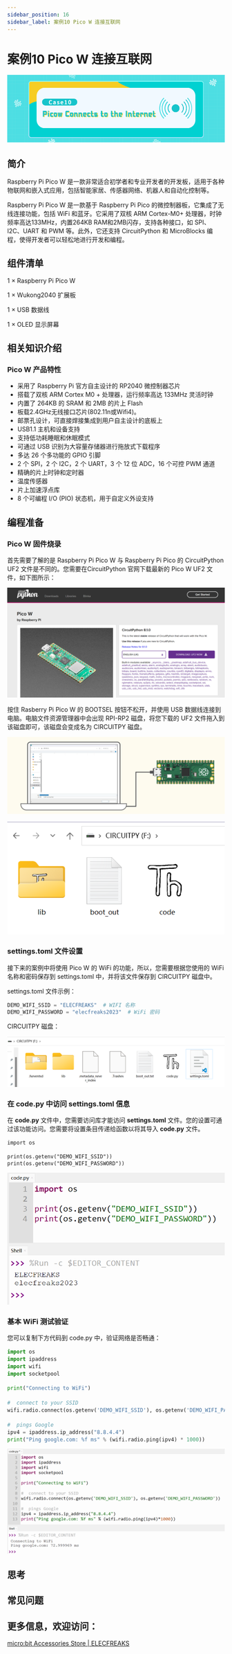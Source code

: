 ```yaml
---
sidebar_position: 16
sidebar_label: 案例10 Pico W 连接互联网
---
```


# 案例10 Pico W 连接互联网

![](./images/wukong2040-inventors-case10-01.png)

## 简介

Raspberry Pi Pico W 是一款非常适合初学者和专业开发者的开发板，适用于各种物联网和嵌入式应用，包括智能家居、传感器网络、机器人和自动化控制等。

Raspberry Pi Pico W 是一款基于 Raspberry Pi Pico 的微控制器板，它集成了无线连接功能，包括 WiFi 和蓝牙。它采用了双核 ARM Cortex-M0+ 处理器，时钟频率高达133MHz，内置264KB RAM和2MB闪存，支持各种接口，如 SPI、I2C、UART 和 PWM 等。此外，它还支持 CircuitPython 和 MicroBlocks 编程，使得开发者可以轻松地进行开发和编程。

## 组件清单

1 × Raspberry Pi Pico W

1 × Wukong2040 扩展板

1 × USB 数据线

1 × OLED 显示屏幕

## 相关知识介绍

### Pico W 产品特性

- 采用了 Raspberry Pi 官方自主设计的 RP2040 微控制器芯片
- 搭载了双核 ARM Cortex M0 + 处理器，运行频率高达 133MHz 灵活时钟
- 内置了 264KB 的 SRAM 和 2MB 的片上 Flash
- 板载2.4GHz无线接口芯片(802.11n或Wifi4)。
- 邮票孔设计，可直接焊接集成到用户自主设计的底板上
- USB1.1 主机和设备支持
- 支持低功耗睡眠和休眠模式
- 可通过 USB 识别为大容量存储器进行拖放式下载程序
- 多达 26 个多功能的 GPIO 引脚
- 2 个 SPI，2 个 I2C，2 个 UART，3 个 12 位 ADC，16 个可控 PWM 通道
- 精确的片上时钟和定时器
- 温度传感器
- 片上加速浮点库
- 8 个可编程 I/O (PIO) 状态机，用于自定义外设支持

## 编程准备

### Pico W 固件烧录

首先需要了解的是 Raspberry Pi Pico W 与 Raspberry Pi Pico 的 CircuitPython UF2 文件是不同的。您需要在CircuitPython 官网下载最新的 Pico W UF2 文件，如下图所示：

![](./images/wukong2040-inventors-case15-04.png)



按住 Rasberry Pi Pico W 的 BOOTSEL 按钮不松开，并使用 USB 数据线连接到电脑。电脑文件资源管理器中会出现 RPI-RP2 磁盘，将您下载的 UF2 文件拖入到该磁盘即可，该磁盘会变成名为 CIRCUITPY 磁盘。

![](./images/wukong2040-inventors-program-06.png)

![](./images/wukong2040-inventors-program-18.png)

### settings.toml 文件设置

接下来的案例中将使用 Pico  W 的 WiFi 的功能，所以，您需要根据您使用的 WiFi 名称和密码保存到 settings.toml 中，并将该文件保存到 CIRCUITPY 磁盘中。

settings.toml 文件示例：

```python
DEMO_WIFI_SSID = "ELECFREAKS"  # WIFI 名称
DEMO_WIFI_PASSWORD = "elecfreaks2023"  # WiFi 密码
```

CIRCUITPY 磁盘：

![](./images/wukong2040-inventors-case15-06.png)

### 在 code.py 中访问 settings.toml 信息

在 **code.py** 文件中，您需要访问库才能访问 **settings.toml** 文件。您的设置可通过该功能访问。您需要将设置条目传递给函数以将其导入 **code.py** 文件。

```
import os

print(os.getenv("DEMO_WIFI_SSID"))
print(os.getenv("DEMO_WIFI_PASSWORD"))
```

![](./images/wukong2040-inventors-case15-05.png)

### 基本 WiFi 测试验证

您可以复制下方代码到 code.py 中，验证网络是否畅通：

```python
import os
import ipaddress
import wifi
import socketpool

print("Connecting to WiFi")

#  connect to your SSID
wifi.radio.connect(os.getenv('DEMO_WIFI_SSID'), os.getenv('DEMO_WIFI_PASSWORD'))

#  pings Google
ipv4 = ipaddress.ip_address("8.8.4.4")
print("Ping google.com: %f ms" % (wifi.radio.ping(ipv4) * 1000))
```

![](./images/wukong2040-inventors-case15-07.png)

## 思考



## 常见问题



## 更多信息，欢迎访问：

[micro:bit Accessories Store | ELECFREAKS](https://www.elecfreaks.com/)
